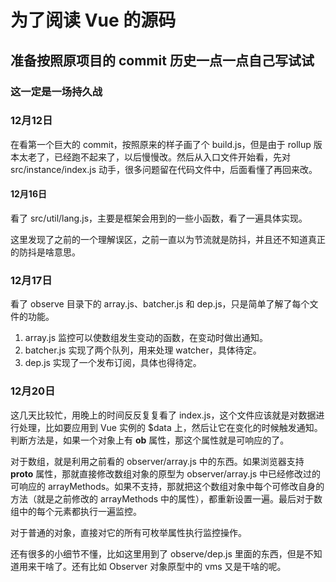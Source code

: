 # 为了阅读 Vue 的源码

## 准备按照原项目的 commit 历史一点一点自己写试试

### 这一定是一场持久战

### 12月12日

在看第一个巨大的 commit，按照原来的样子画了个 build.js，但是由于 rollup 版本太老了，已经跑不起来了，以后慢慢改。然后从入口文件开始看，先对 src/instance/index.js 动手，很多问题留在代码文件中，后面看懂了再回来改。

#### 12月16日

看了 src/util/lang.js，主要是框架会用到的一些小函数，看了一遍具体实现。

这里发现了之前的一个理解误区，之前一直以为节流就是防抖，并且还不知道真正的防抖是啥意思。

### 12月17日

看了 observe 目录下的 array.js、batcher.js 和 dep.js，只是简单了解了每个文件的功能。

1. array.js 监控可以使数组发生变动的函数，在变动时做出通知。
2. batcher.js 实现了两个队列，用来处理 watcher，具体待定。
3. dep.js 实现了一个发布订阅，具体也得待定。

### 12月20日

这几天比较忙，用晚上的时间反反复复看了 index.js，这个文件应该就是对数据进行处理，比如要应用到 Vue 实例的 $data 上，然后让它在变化的时候触发通知。判断方法是，如果一个对象上有 __ob__ 属性，那这个属性就是可响应的了。

对于数组，就是利用之前看的 observer/array.js 中的东西。如果浏览器支持 __proto__ 属性，那就直接修改数组对象的原型为 observer/array.js 中已经修改过的可响应的 arrayMethods。如果不支持，那就把这个数组对象中每个可修改自身的方法（就是之前修改的 arrayMethods 中的属性），都重新设置一遍。最后对于数组中的每个元素都执行一遍监控。

对于普通的对象，直接对它的所有可枚举属性执行监控操作。

还有很多的小细节不懂，比如这里用到了 observe/dep.js 里面的东西，但是不知道用来干啥了。还有比如 Observer 对象原型中的 vms 又是干啥的呢。
